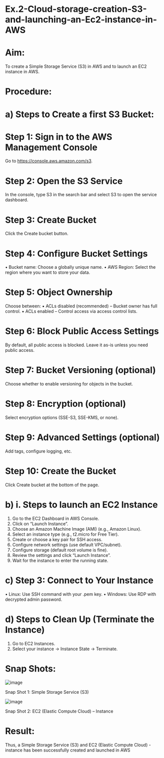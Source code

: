 # Ex.2-Cloud-storage-creation-S3-and-launching-an-Ec2-instance-in-AWS

# Aim:
To create a Simple Storage Service (S3) in AWS and to launch an EC2
instance in AWS.


# Procedure:
# a) Steps to Create a first S3 Bucket:

# Step 1: Sign in to the AWS Management Console
Go to https://console.aws.amazon.com/s3.

# Step 2: Open the S3 Service
In the console, type S3 in the search bar and select S3 to open the service
dashboard.

# Step 3: Create Bucket
Click the Create bucket button.

# Step 4: Configure Bucket Settings

• Bucket name: Choose a globally unique name.
• AWS Region: Select the region where you want to store your data.

# Step 5: Object Ownership
Choose between:
▪ ACLs disabled (recommended) – Bucket owner has full control.
▪ ACLs enabled – Control access via access control lists.

# Step 6: Block Public Access Settings
By default, all public access is blocked. Leave it as-is unless you need
public access.

# Step 7: Bucket Versioning (optional)
Choose whether to enable versioning for objects in the bucket.

# Step 8: Encryption (optional)
Select encryption options (SSE-S3, SSE-KMS, or none).

# Step 9: Advanced Settings (optional)
Add tags, configure logging, etc.

# Step 10: Create the Bucket
Click Create bucket at the bottom of the page.

# b) i. Steps to launch an EC2 Instance

1. Go to the EC2 Dashboard in AWS Console.
2. Click on “Launch Instance”.
3. Choose an Amazon Machine Image (AMI) (e.g., Amazon Linux).
4. Select an instance type (e.g., t2.micro for Free Tier).
5. Create or choose a key pair for SSH access.
6. Configure network settings (use default VPC/subnet).
7. Configure storage (default root volume is fine).
8. Review the settings and click “Launch Instance”.
9. Wait for the instance to enter the running state.

# c) Step 3: Connect to Your Instance

• Linux: Use SSH command with your .pem key.
• Windows: Use RDP with decrypted admin password.

# d) Steps to Clean Up (Terminate the Instance)

1. Go to EC2 Instances.
2. Select your instance → Instance State → Terminate.

# Snap Shots:

![image](https://github.com/user-attachments/assets/f31e9bc6-fcd6-4ac3-9369-d4c41e7a8443)

Snap Shot 1: Simple Storage Service (S3)

![image](https://github.com/user-attachments/assets/67389d8d-3e67-4b0a-a9d4-fc6b4003cdfc)


Snap Shot 2: EC2 (Elastic Compute Cloud) – Instance

# Result:
Thus, a Simple Storage Service (S3) and EC2 (Elastic Compute Cloud) - instance
has been successfully created and launched in AWS
